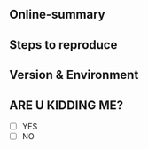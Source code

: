 ## Online-summary


## Steps to reproduce


## Version & Environment


## ARE U KIDDING ME?

- [ ] YES
- [ ] NO
